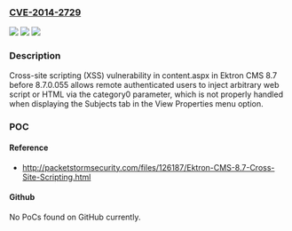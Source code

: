 ### [CVE-2014-2729](https://cve.mitre.org/cgi-bin/cvename.cgi?name=CVE-2014-2729)
![](https://img.shields.io/static/v1?label=Product&message=n%2Fa&color=blue)
![](https://img.shields.io/static/v1?label=Version&message=n%2Fa&color=blue)
![](https://img.shields.io/static/v1?label=Vulnerability&message=n%2Fa&color=brighgreen)

### Description

Cross-site scripting (XSS) vulnerability in content.aspx in Ektron CMS 8.7 before 8.7.0.055 allows remote authenticated users to inject arbitrary web script or HTML via the category0 parameter, which is not properly handled when displaying the Subjects tab in the View Properties menu option.

### POC

#### Reference
- http://packetstormsecurity.com/files/126187/Ektron-CMS-8.7-Cross-Site-Scripting.html

#### Github
No PoCs found on GitHub currently.


